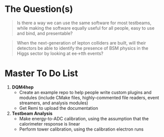 # The Question(s)

>Is there a way we can use the same software for most testbeams, while making the software equally useful for all people, easy to use and bind, and presentable?

>When the next-generation of lepton colliders are built, will their detectors be able to identify the presence of BSM physics in the Higgs sector by looking at ee->tth events?

# Master To Do List
1. **DQM4hep**
   - Create an example repo to help people write custom plugins and modules (include CMake files, highly-commented file readers, event streamers, and analysis modules)
   - Get Remi to upload the documentation
2. **Testbeam Analysis**
   - Make energy-to-ADC calibration, using the assumption that the calorimeter response is linear
   - Perform tower calibration, using the calibration electron runs
